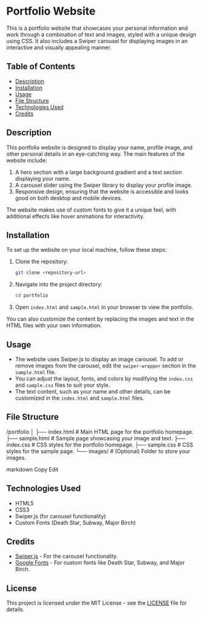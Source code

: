 # Portfolio Website

This is a portfolio website that showcases your personal information and work through a combination of text and images, styled with a unique design using CSS. It also includes a Swiper carousel for displaying images in an interactive and visually appealing manner.

## Table of Contents
- [Description](#description)
- [Installation](#installation)
- [Usage](#usage)
- [File Structure](#file-structure)
- [Technologies Used](#technologies-used)
- [Credits](#credits)

## Description

This portfolio website is designed to display your name, profile image, and other personal details in an eye-catching way. The main features of the website include:
1. A hero section with a large background gradient and a text section displaying your name.
2. A carousel slider using the Swiper library to display your profile image.
3. Responsive design, ensuring that the website is accessible and looks good on both desktop and mobile devices.
   
The website makes use of custom fonts to give it a unique feel, with additional effects like hover animations for interactivity.

## Installation

To set up the website on your local machine, follow these steps:

1. Clone the repository:
    ```bash
    git clone <repository-url>
    ```
2. Navigate into the project directory:
    ```bash
    cd portfolio
    ```

3. Open `index.html` and `sample.html` in your browser to view the portfolio.

You can also customize the content by replacing the images and text in the HTML files with your own information.

## Usage

- The website uses Swiper.js to display an image carousel. To add or remove images from the carousel, edit the `swiper-wrapper` section in the `sample.html` file.
- You can adjust the layout, fonts, and colors by modifying the `index.css` and `sample.css` files to suit your style.
- The text content, such as your name and other details, can be customized in the `index.html` and `sample.html` files.

## File Structure

/portfolio │ ├── index.html # Main HTML page for the portfolio homepage. ├── sample.html # Sample page showcasing your image and text. ├── index.css # CSS styles for the portfolio homepage. ├── sample.css # CSS styles for the sample page. └── images/ # (Optional) Folder to store your images.

markdown
Copy
Edit

## Technologies Used

- HTML5
- CSS3
- Swiper.js (for carousel functionality)
- Custom Fonts (Death Star, Subway, Major Birch)

## Credits

- [Swiper.js](https://swiperjs.com/) - For the carousel functionality.
- [Google Fonts](https://fonts.cdnfonts.com/) - For custom fonts like Death Star, Subway, and Major Birch.

## License

This project is licensed under the MIT License - see the [LICENSE](LICENSE) file for details.
